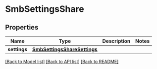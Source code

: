 # SmbSettingsShare

## Properties
Name | Type | Description | Notes
------------ | ------------- | ------------- | -------------
**settings** | [**SmbSettingsShareSettings**](SmbSettingsShareSettings.md) |  | 

[[Back to Model list]](../README.md#documentation-for-models) [[Back to API list]](../README.md#documentation-for-api-endpoints) [[Back to README]](../README.md)


